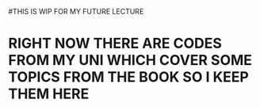 
#THIS IS WIP FOR MY FUTURE LECTURE
# RIGHT NOW THERE ARE CODES FROM MY UNI WHICH COVER SOME TOPICS FROM THE BOOK SO I KEEP THEM HERE

